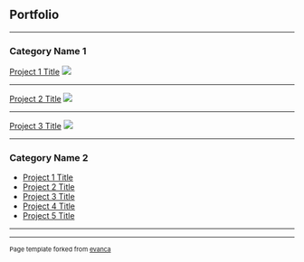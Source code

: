 ## Portfolio

---

### Category Name 1 

[Project 1 Title](/sample_page)
<img src="images/KLRFome_thumb.png?raw=true"/>

---
[Project 2 Title](/pdf/sample_presentation.pdf)
<img src="images/Phl_tax_thumb.jpg?raw=true"/>

---
[Project 3 Title](http://example.com/)
<img src="images/Sample_page1_thumb.png?raw=true"/>

---

### Category Name 2

- [Project 1 Title](Phl_tax.html)
- [Project 2 Title](http://example.com/)
- [Project 3 Title](http://example.com/)
- [Project 4 Title](http://example.com/)
- [Project 5 Title](http://example.com/)

---




---
<p style="font-size:11px">Page template forked from <a href="https://github.com/evanca/quick-portfolio">evanca</a></p>
<!-- Remove above link if you don't want to attibute -->
